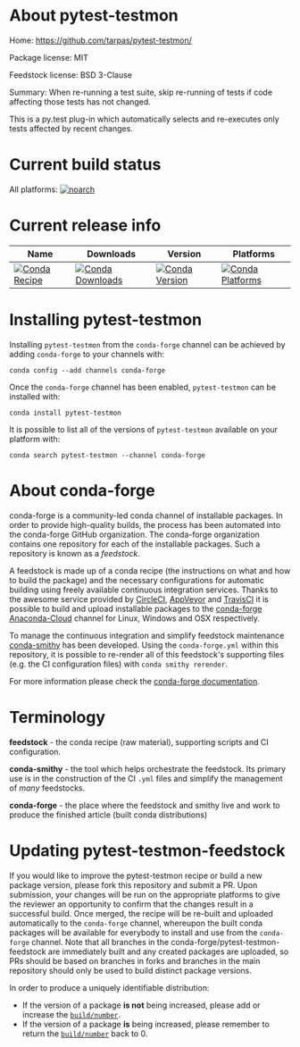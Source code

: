 About pytest-testmon
====================

Home: https://github.com/tarpas/pytest-testmon/

Package license: MIT

Feedstock license: BSD 3-Clause

Summary: When re-running a test suite, skip re-running of tests if code affecting those tests has not changed.

This is a py.test plug-in which automatically selects and re-executes only tests affected by recent changes.

Current build status
====================

All platforms:
[![noarch](https://img.shields.io/circleci/project/github/conda-forge/pytest-testmon-feedstock/master.svg?label=noarch)](https://circleci.com/gh/conda-forge/pytest-testmon-feedstock)

Current release info
====================

| Name | Downloads | Version | Platforms |
| --- | --- | --- | --- |
| [![Conda Recipe](https://img.shields.io/badge/recipe-pytest--testmon-green.svg)](https://anaconda.org/conda-forge/pytest-testmon) | [![Conda Downloads](https://img.shields.io/conda/dn/conda-forge/pytest-testmon.svg)](https://anaconda.org/conda-forge/pytest-testmon) | [![Conda Version](https://img.shields.io/conda/vn/conda-forge/pytest-testmon.svg)](https://anaconda.org/conda-forge/pytest-testmon) | [![Conda Platforms](https://img.shields.io/conda/pn/conda-forge/pytest-testmon.svg)](https://anaconda.org/conda-forge/pytest-testmon) |

Installing pytest-testmon
=========================

Installing `pytest-testmon` from the `conda-forge` channel can be achieved by adding `conda-forge` to your channels with:

```
conda config --add channels conda-forge
```

Once the `conda-forge` channel has been enabled, `pytest-testmon` can be installed with:

```
conda install pytest-testmon
```

It is possible to list all of the versions of `pytest-testmon` available on your platform with:

```
conda search pytest-testmon --channel conda-forge
```


About conda-forge
=================

conda-forge is a community-led conda channel of installable packages.
In order to provide high-quality builds, the process has been automated into the
conda-forge GitHub organization. The conda-forge organization contains one repository
for each of the installable packages. Such a repository is known as a *feedstock*.

A feedstock is made up of a conda recipe (the instructions on what and how to build
the package) and the necessary configurations for automatic building using freely
available continuous integration services. Thanks to the awesome service provided by
[CircleCI](https://circleci.com/), [AppVeyor](http://www.appveyor.com/)
and [TravisCI](https://travis-ci.org/) it is possible to build and upload installable
packages to the [conda-forge](https://anaconda.org/conda-forge)
[Anaconda-Cloud](http://docs.anaconda.org/) channel for Linux, Windows and OSX respectively.

To manage the continuous integration and simplify feedstock maintenance
[conda-smithy](http://github.com/conda-forge/conda-smithy) has been developed.
Using the ``conda-forge.yml`` within this repository, it is possible to re-render all of
this feedstock's supporting files (e.g. the CI configuration files) with ``conda smithy rerender``.

For more information please check the [conda-forge documentation](https://conda-forge.org/docs/).

Terminology
===========

**feedstock** - the conda recipe (raw material), supporting scripts and CI configuration.

**conda-smithy** - the tool which helps orchestrate the feedstock.
                   Its primary use is in the construction of the CI ``.yml`` files
                   and simplify the management of *many* feedstocks.

**conda-forge** - the place where the feedstock and smithy live and work to
                  produce the finished article (built conda distributions)


Updating pytest-testmon-feedstock
=================================

If you would like to improve the pytest-testmon recipe or build a new
package version, please fork this repository and submit a PR. Upon submission,
your changes will be run on the appropriate platforms to give the reviewer an
opportunity to confirm that the changes result in a successful build. Once
merged, the recipe will be re-built and uploaded automatically to the
`conda-forge` channel, whereupon the built conda packages will be available for
everybody to install and use from the `conda-forge` channel.
Note that all branches in the conda-forge/pytest-testmon-feedstock are
immediately built and any created packages are uploaded, so PRs should be based
on branches in forks and branches in the main repository should only be used to
build distinct package versions.

In order to produce a uniquely identifiable distribution:
 * If the version of a package **is not** being increased, please add or increase
   the [``build/number``](http://conda.pydata.org/docs/building/meta-yaml.html#build-number-and-string).
 * If the version of a package **is** being increased, please remember to return
   the [``build/number``](http://conda.pydata.org/docs/building/meta-yaml.html#build-number-and-string)
   back to 0.